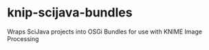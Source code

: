knip-scijava-bundles
====================

Wraps SciJava projects into OSGi Bundles for use with KNIME Image Processing
